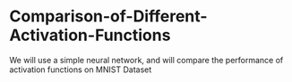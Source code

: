 # Comparison-of-Different-Activation-Functions
We will use a simple neural network, and will compare the performance of activation functions on MNIST Dataset
